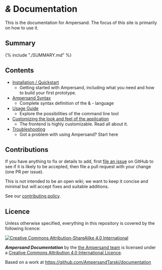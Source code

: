 # *&* Documentation

This is the documentation for Ampersand. The focus of this site is primarily on how to use it.

## Summary
{% include "./SUMMARY.md" %}

## Contents

- [Installation / Quickstart](installation/README.md)
    - Getting started with Ampersand, including what you need and how to build your first prototype.
- [Ampersand Syntax](syntax/README.md)
    - Complete syntax definition of the & - language
- [Usage Guide](usage/README.md)
    - Explore the possibilities of the command line tool
- [Customizing the look and feel of the application](frontend/README.md)
    - The frontend is highly customizable. Read all about it.
- [Troubleshooting](troubleshooting/README.md)
    - Got a problem with using Ampersand? Start here

## Contributions

If you have anything to fix or details to add, first [file an issue](http://github.com/AmpersandTarski/documentation/issues) on GitHub to see if it is likely to be accepted, then file a pull request with your change (one PR per issue).

This is not intended to be an open wiki; we want to keep it concise and minimal but will accept fixes and suitable additions.

See our [contributing policy](CONTRIBUTING.md).

## Licence

Unless otherwise specified, everything in this repository is covered by the following licence:

[![Creative Commons Attribution-ShareAlike 4.0 International](https://licensebuttons.net/l/by-sa/4.0/88x31.png)](http://creativecommons.org/licenses/by-sa/4.0/)

***Ampersand Documentation*** by the [the Ampersand team](http://tarski.nl/) is licensed under a [Creative Commons Attribution 4.0 International Licence](http://creativecommons.org/licenses/by-sa/4.0/).

Based on a work at https://github.com/AmpersandTarski/documentation
